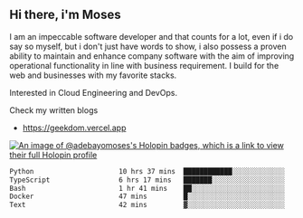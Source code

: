 ## Hi there, i'm Moses

I am an impeccable software developer and that counts for a lot, even if i do say so myself, but i don't just have words to show, i also possess a proven ability to maintain and enhance company software with the aim of improving operational functionality in line with business requirement. I build for the web and businesses with my favorite stacks.

Interested in Cloud Engineering and DevOps.

Check my written blogs
- https://geekdom.vercel.app

[![An image of @adebayomoses's Holopin badges, which is a link to view their full Holopin profile](https://holopin.me/adebayomoses)](https://holopin.io/@adebayomoses)

<!--START_SECTION:waka-->

```txt
Python                     10 hrs 37 mins  ████████████░░░░░░░░░░░░░   48.12 %
TypeScript                 6 hrs 17 mins   ███████░░░░░░░░░░░░░░░░░░   28.48 %
Bash                       1 hr 41 mins    ██░░░░░░░░░░░░░░░░░░░░░░░   07.65 %
Docker                     47 mins         █░░░░░░░░░░░░░░░░░░░░░░░░   03.61 %
Text                       42 mins         ▓░░░░░░░░░░░░░░░░░░░░░░░░   03.24 %
```

<!--END_SECTION:waka-->
